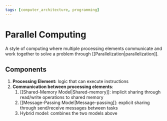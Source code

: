 ```yaml
---
tags: [computer_architecture, programming]
---
```

# Parallel Computing

A style of computing where multiple processing elements communicate and work together to solve a problem through [[Parallelization|parallelization]].

## Components

1. **Processing Element:** logic that can execute instructions
2. **Communication between processing elements**:
	1. [[Shared-Memory Model|Shared-memory]]: implicit sharing through read/write operations to shared memory
	2. [[Message-Passing Model|Message-passing]]: explicit sharing through send/receive messages between tasks
	3. Hybrid model: combines the two models above
